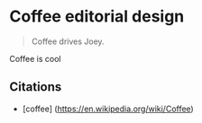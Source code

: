 # Coffee editorial design

> Coffee drives Joey.

Coffee is cool



## Citations
* [coffee] (https://en.wikipedia.org/wiki/Coffee)

